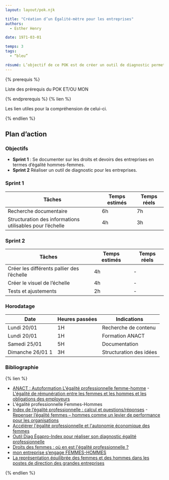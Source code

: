 ```yaml
---
layout: layout/pok.njk

title: "Création d’un Égalité-mètre pour les entreprises"
authors:
  - Esther Henry

date: 1971-03-01

temps: 3
tags: 
  - “bleu”

résumé: L’objectif de ce POK est de créer un outil de diagnostic permettant aux entreprises de s’évaluer sur leur positionnement en matière d’égalité femmes-hommes. Cet outil, inspiré d’initiatives comme le "violentomètre", aidera à identifier les forces et les axes d’amélioration des organisations pour favoriser un environnement professionnel inclusif et équitable pour les femmes et les hommes.
---
```


{% prerequis %}

Liste des prérequis du POK ET/OU MON

{% endprerequis %}
{% lien %}

Les lien utiles pour la compréhension de celui-ci.

{% endlien %}

## Plan d’action

### Objectifs

- **Sprint 1** : Se documenter sur les droits et devoirs des entreprises en termes d’égalité hommes-femmes.  
- **Sprint 2** Réaliser un outil de diagnostic pour les entreprises.

### Sprint 1

| Tâches | Temps estimés | Temps réels |
| -------- | -------- |-------- |
| Recherche documentaire  | 6h | 7h |
| Structuration des informations utilisables pour l’échelle | 4h | 3h |

### Sprint 2

| Tâches | Temps estimés | Temps réels |
| -------- | -------- |-------- |
| Créer les différents pallier des l’échelle  | 4h | - |
| Créer le visuel de l’échelle  | 4h | - |
| Tests et ajustements  | 2h | - |

### Horodatage

| Date | Heures passées | Indications |
| -------- | -------- |-------- |
| Lundi 20/01  | 1H  | Recherche de contenu |
| Lundi 20/01  | 1H  | Formation ANACT |
| Samedi  25/01  | 5H  | Documentation |
| Dimanche  26/01 1  | 3H  | Structuration des idées  |

### Bibliographie

{% lien %}

- [ANACT : Autoformation L'égalité professionnelle femme-homme](https://www.anact.fr/auto-formation-legalite-professionnelle-femme-homme)
-[L'égalité de rémunération entre les femmes et les hommes et les obligations des employeurs](https://travail-emploi.gouv.fr/legalite-de-remuneration-entre-les-femmes-et-les-hommes-et-les-obligations-des-employeurs)
- L'égalité professionnelle Femmes-Hommes
- [Index de l’égalité professionnelle : calcul et questions/réponses](https://travail-emploi.gouv.fr/index-de-legalite-professionnelle-calcul-et-questionsreponses)
-[Repenser l’égalité femmes – hommes comme un levier de performance pour les organisations](https://6465153.fs1.hubspotusercontent-eu1.net/hubfs/6465153/Website%202024/Dossiers/GPTW-EgaliteFemmesHommes-2020.pdf)
- [Accélérer l'égalité professionnelle et l'autonomie économique des femmes](https://www.egalite-femmes-hommes.gouv.fr/accelerer-legalite-professionnelle-et-lautonomie-economique-des-femmes)
- [Outil Diag Égapro-Index pour réaliser son diagnostic égalité professionnelle](https://www.anact.fr/outil-diag-egapro-index-pour-realiser-son-diagnostic-egalite-professionnelle)
- [Droits des femmes : où en est l'égalité professionnelle ?](https://www.vie-publique.fr/eclairage/19602-droits-des-femmes-ou-en-est-legalite-professionnelle)
- [mon entreprise s’engage FEMMES-HOMMES ](https://www.egalite-femmes-hommes.gouv.fr/sites/efh/files/migration/2017/11/Guide-Egalite-femmes-hommes-Mon-entreprise-sengage.pdf)
- [La représentation équilibrée des femmes et des hommes dans les postes de direction des grandes entreprises](https://travail-emploi.gouv.fr/la-representation-equilibree-des-femmes-et-des-hommes-dans-les-postes-de-direction-des-grandes-entreprises)

{% endlien %}
